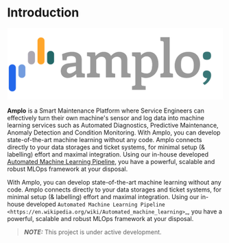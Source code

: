 # Introduction

![](.gitbook/assets/Logo.png)


**Amplo** is a Smart Maintenance Platform where Service Engineers can effectively turn their own machine's sensor and log data into machine learning services such as Automated Diagnostics, Predictive Maintenance, Anomaly Detection and Condition Monitoring.
With Amplo, you can develop state-of-the-art machine learning without any code.
Amplo connects directly to your data storages and ticket systems, for
minimal setup (& labelling) effort and maximal integration. Using our in-house
developed [Automated Machine Learning Pipeline](https://en.wikipedia.org/wiki/Automated_machine_learning),
you have a powerful, scalable and robust MLOps framework at your disposal.

With Amplo, you can develop state-of-the-art machine learning without any code. Amplo connects directly to your data storages and ticket systems, for minimal setup (& labelling) effort and maximal integration. Using our in-house developed `Automated Machine Learning Pipeline <https://en.wikipedia.org/wiki/Automated_machine_learning>`\_, you have a powerful, scalable and robust MLOps framework at your disposal.

> _**NOTE:**_ This project is under active development.


